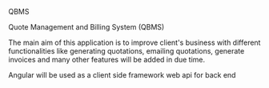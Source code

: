 QBMS


Quote Management and Billing System (QBMS) 

The main aim of this application is to improve client's business with different functionalities like generating quotations, emailing quotations, generate invoices and many other features will be added in due time.

Angular will be used as a client side framework
web api for back end
